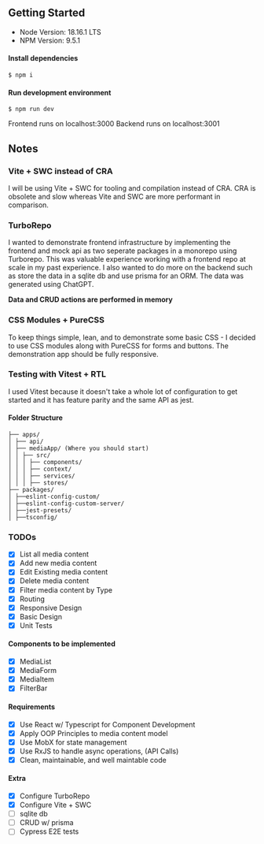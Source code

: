 ## Getting Started

* Node Version: 18.16.1 LTS
* NPM Version: 9.5.1

#### Install dependencies
```
$ npm i
```

#### Run development environment
```
$ npm run dev
```
Frontend runs on localhost:3000
Backend runs on localhost:3001


## Notes

### Vite + SWC instead of CRA

I will be using Vite + SWC for tooling and compilation instead of CRA. CRA is obsolete and slow whereas Vite and SWC are more performant in comparison. 

### TurboRepo
I wanted to demonstrate frontend infrastructure by implementing the frontend and mock api as two seperate packages in a monorepo using Turborepo. This was valuable experience working with a frontend repo at scale in my past experience. I also wanted to do more on the backend such as store the data in a sqlite db and use prisma for an ORM. The data was generated using ChatGPT.

**Data and CRUD actions are performed in memory**

### CSS Modules + PureCSS
To keep things simple, lean, and to demonstrate some basic CSS - I decided to use CSS modules along with PureCSS for forms and buttons. The demonstration app should be fully responsive.

### Testing with Vitest + RTL
I used Vitest because it doesn't take a whole lot of configuration to get started and it has feature parity and the same API as jest.


#### Folder Structure
```
├── apps/
│ ├── api/ 
│ ├── mediaApp/ (Where you should start)
│ │ ├── src/
│ │ │ ├── components/
│ │ │ ├── context/
│ │ │ ├── services/
│ │ │ ├── stores/
├── packages/
│ ├──eslint-config-custom/
│ ├──eslint-config-custom-server/
│ ├──jest-presets/
│ ├──tsconfig/

```

### TODOs
- [x] List all media content 
- [x] Add new media content
- [x] Edit Existing media content
- [x] Delete media content
- [x] Filter media content by Type
- [x] Routing
- [x] Responsive Design
- [x] Basic Design
- [x] Unit Tests
#### Components to be implemented
  - [x] MediaList
  - [x] MediaForm
  - [x] MediaItem
  - [x] FilterBar

#### Requirements
- [x] Use React w/ Typescript for Component Development
- [x] Apply OOP Principles to media content model
- [x] Use MobX for state management
- [x] Use RxJS to handle async operations, (API Calls)
- [x] Clean, maintainable, and well maintable code
#### Extra
- [x] Configure TurboRepo
- [x] Configure Vite + SWC
- [ ] sqlite db
- [ ] CRUD w/ prisma
- [ ] Cypress E2E tests